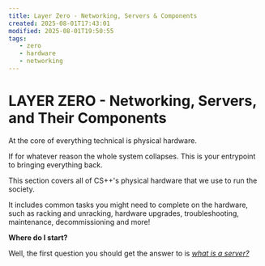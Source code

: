 ```yaml
---
title: Layer Zero - Networking, Servers & Components
created: 2025-08-01T17:43:01
modified: 2025-08-01T19:50:55
tags:
   - zero
   - hardware
   - networking
---
```


# **LAYER ZERO** - Networking, Servers, and Their Components

At the core of everything technical is physical hardware.

If for whatever reason the whole system collapses. This is your entrypoint to bringing everything back.

This section covers all of CS++'s physical hardware that we use to run the society.

It includes common tasks you might need to complete on the hardware, such as racking and unracking, hardware upgrades, troubleshooting, maintenance, decommissioning and more!

**Where do I start?**

Well, the first question you should get the answer to is *[what is a server?](./what-is-a-server.md)*
